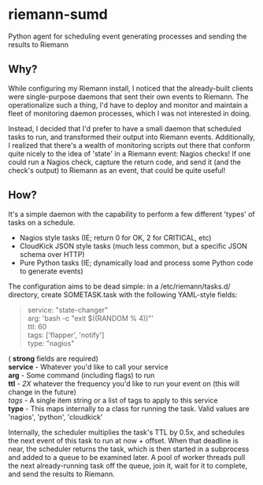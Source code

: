 riemann-sumd
============

Python agent for scheduling event generating processes and sending the results to Riemann

Why?
----

While configuring my Riemann install, I noticed that the already-built clients were single-purpose daemons that sent their own events to Riemann. The operationalize such a thing, I'd have to deploy and monitor and maintain a fleet of monitoring daemon processes, which I was not interested in doing.

Instead, I decided that I'd prefer to have a small daemon that scheduled tasks to run, and transformed their output into Riemann events. Additionally, I realized that there's a wealth of monitoring scripts out there that conform quite nicely to the idea of 'state' in a Riemann event: Nagios checks! If one could run a Nagios check, capture the return code, and send it (and the check's output) to Riemann as an event, that could be quite useful!

How?
----

It's a simple daemon with the capability to perform a few different 'types' of tasks on a schedule.

- Nagios style tasks (IE; return 0 for OK, 2 for CRITICAL, etc)
- CloudKick JSON style tasks (much less common, but a specific JSON schema over HTTP)
- Pure Python tasks (IE; dynamically load and process some Python code to generate events)

The configuration aims to be dead simple: in a /etc/riemann/tasks.d/ directory, create SOMETASK.task with the following YAML-style fields:

> service: "state-changer"  
> arg: 'bash -c "exit $((RANDOM % 4))"'  
> ttl: 60  
> tags: ['flapper', 'notify']  
> type: "nagios"  

( **strong** fields are required)  
**service** - Whatever you'd like to call your service  
**arg** - Some command (including flags) to run  
**ttl** - *2X* whatever the frequency you'd like to run your event on (this will change in the future)  
*tags* - A single item string or a list of tags to apply to this service  
**type** - This maps internally to a class for running the task. Valid values are 'nagios', 'python', 'cloudkick'  

Internally, the scheduler multiplies the task's TTL by 0.5x, and schedules the next event of this task to run at now + offset. When that deadline is near, the scheduler returns the task, which is then started in a subprocess and added to a queue to be examined later. A pool of worker threads pull the next already-running task off the queue, join it, wait for it to complete, and send the results to Riemann.